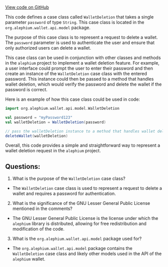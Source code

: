 [View code on GitHub](https://github.com/alephium/alephium/wallet/src/main/scala/org/alephium/wallet/api/model/WalletDeletion.scala)

This code defines a case class called `WalletDeletion` that takes a single parameter `password` of type `String`. This case class is located in the `org.alephium.wallet.api.model` package.

The purpose of this case class is to represent a request to delete a wallet. The `password` parameter is used to authenticate the user and ensure that only authorized users can delete a wallet.

This case class can be used in conjunction with other classes and methods in the `alephium` project to implement a wallet deletion feature. For example, a user interface could prompt the user to enter their password and then create an instance of the `WalletDeletion` case class with the entered password. This instance could then be passed to a method that handles wallet deletion, which would verify the password and delete the wallet if the password is correct.

Here is an example of how this case class could be used in code:

```scala
import org.alephium.wallet.api.model.WalletDeletion

val password = "myPassword123"
val walletDeletion = WalletDeletion(password)

// pass the walletDeletion instance to a method that handles wallet deletion
deleteWallet(walletDeletion)
``` 

Overall, this code provides a simple and straightforward way to represent a wallet deletion request in the `alephium` project.
## Questions: 
 1. What is the purpose of the `WalletDeletion` case class?
- The `WalletDeletion` case class is used to represent a request to delete a wallet and requires a password for authentication.

2. What is the significance of the GNU Lesser General Public License mentioned in the comments?
- The GNU Lesser General Public License is the license under which the `alephium` library is distributed, allowing for free redistribution and modification of the code.

3. What is the `org.alephium.wallet.api.model` package used for?
- The `org.alephium.wallet.api.model` package contains the `WalletDeletion` case class and likely other models used in the API of the `alephium` wallet.